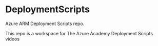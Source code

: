 # DeploymentScripts
Azure ARM Deployment Scripts repo. 

This repo is a workspace for The Azure Academy Deployment Scripts videos

